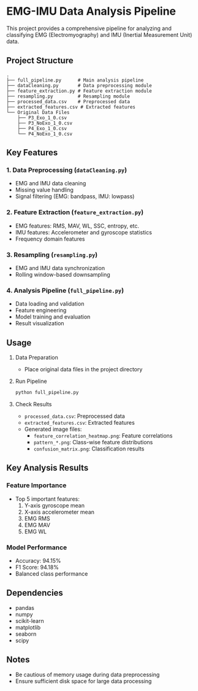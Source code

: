 # EMG-IMU Data Analysis Pipeline

This project provides a comprehensive pipeline for analyzing and classifying EMG (Electromyography) and IMU (Inertial Measurement Unit) data.

## Project Structure

```
.
├── full_pipeline.py      # Main analysis pipeline
├── dataCleaning.py       # Data preprocessing module
├── feature_extraction.py # Feature extraction module
├── resampling.py         # Resampling module
├── processed_data.csv    # Preprocessed data
├── extracted_features.csv # Extracted features
└── Original Data Files
    ├── P3_Exo_1_0.csv
    ├── P3_NoExo_1_0.csv
    ├── P4_Exo_1_0.csv
    └── P4_NoExo_1_0.csv
```

## Key Features

### 1. Data Preprocessing (`dataCleaning.py`)
- EMG and IMU data cleaning
- Missing value handling
- Signal filtering (EMG: bandpass, IMU: lowpass)

### 2. Feature Extraction (`feature_extraction.py`)
- EMG features: RMS, MAV, WL, SSC, entropy, etc.
- IMU features: Accelerometer and gyroscope statistics
- Frequency domain features

### 3. Resampling (`resampling.py`)
- EMG and IMU data synchronization
- Rolling window-based downsampling

### 4. Analysis Pipeline (`full_pipeline.py`)
- Data loading and validation
- Feature engineering
- Model training and evaluation
- Result visualization

## Usage

1. Data Preparation
   - Place original data files in the project directory

2. Run Pipeline
   ```bash
   python full_pipeline.py
   ```

3. Check Results
   - `processed_data.csv`: Preprocessed data
   - `extracted_features.csv`: Extracted features
   - Generated image files:
     - `feature_correlation_heatmap.png`: Feature correlations
     - `pattern_*.png`: Class-wise feature distributions
     - `confusion_matrix.png`: Classification results

## Key Analysis Results

### Feature Importance
- Top 5 important features:
  1. Y-axis gyroscope mean
  2. X-axis accelerometer mean
  3. EMG RMS
  4. EMG MAV
  5. EMG WL

### Model Performance
- Accuracy: 94.15%
- F1 Score: 94.18%
- Balanced class performance

## Dependencies
- pandas
- numpy
- scikit-learn
- matplotlib
- seaborn
- scipy

## Notes
- Be cautious of memory usage during data preprocessing
- Ensure sufficient disk space for large data processing 